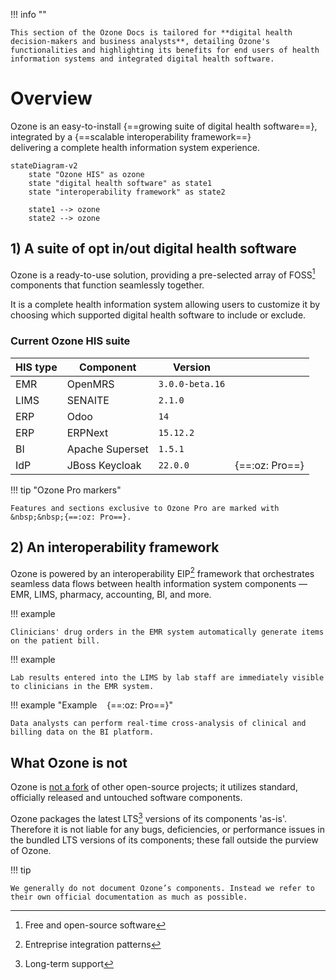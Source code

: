 !!! info ""

    This section of the Ozone Docs is tailored for **digital health decision-makers and business analysts**, detailing Ozone's functionalities and highlighting its benefits for end users of health information systems and integrated digital health software.

# Overview

Ozone is an easy-to-install {==growing suite of digital health software==},
<br/>integrated by a {==scalable interoperability framework==}
<br/>delivering a complete health information system experience.

``` mermaid
stateDiagram-v2
    state "Ozone HIS" as ozone
    state "digital health software" as state1
    state "interoperability framework" as state2

    state1 --> ozone
    state2 --> ozone
```

## 1) A suite of opt in/out digital health software

Ozone is a ready-to-use solution, providing a pre-selected array of FOSS[^foss] components that function seamlessly together.

It is a complete health information system allowing users to customize it by choosing which supported digital health software to include or exclude.

[^foss]:  Free and open-source software

### Current Ozone HIS suite

| **HIS type** | **Component**   | **Version**     |                |
|--------------|-----------------|-----------------|----------------|
| EMR          | OpenMRS         | `3.0.0-beta.16` |                |
| LIMS         | SENAITE         | `2.1.0`         |                |
| ERP          | Odoo            | `14`            |                |
| ERP          | ERPNext         | `15.12.2`       |                |
| BI           | Apache Superset | `1.5.1`         |                |
| IdP          | JBoss Keycloak  | `22.0.0`        | {==:oz: Pro==} |

!!! tip "Ozone Pro markers"

    Features and sections exclusive to Ozone Pro are marked with &nbsp;&nbsp;{==:oz: Pro==}.

## 2) An interoperability framework

Ozone is powered by an interoperability EIP[^eip] framework that orchestrates seamless data flows between health information system components — EMR, LIMS, pharmacy, accounting, BI, and more.

[^eip]: Entreprise integration patterns

!!! example

    Clinicians' drug orders in the EMR system automatically generate items on the patient bill.

!!! example
    
    Lab results entered into the LIMS by lab staff are immediately visible to clinicians in the EMR system.

!!! example "Example &nbsp;&nbsp; {==:oz: Pro==}"

    Data analysts can perform real-time cross-analysis of clinical and billing data on the BI platform.

## What Ozone is not

Ozone is <u>not a fork</u> of other open-source projects; it utilizes standard, officially released and untouched software components.

[^lts]: Long-term support

Ozone packages the latest LTS[^lts] versions of its components 'as-is'. Therefore it is not liable for any bugs, deficiencies, or performance issues in the bundled LTS versions of its components; these fall outside the purview of Ozone.

!!! tip

    We generally do not document Ozone’s components. Instead we refer to their own official documentation as much as possible.
